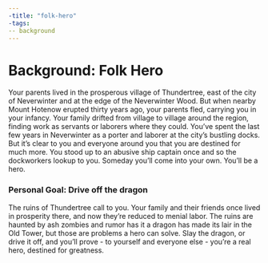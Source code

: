 ```yaml
---
-title: "folk-hero"
-tags:
-- background
---
```

# Background: Folk Hero
Your parents lived in the prosperous village of Thundertree, east of the city of Neverwinter and at the edge of the Neverwinter Wood. But when nearby Mount Hotenow erupted thirty years ago, your parents fled, carrying you in your infancy. Your family drifted from village to village around the region, finding work as servants or laborers where they could. You’ve spent the last few years in Neverwinter as a porter and laborer at the city’s bustling docks. But it’s clear to you and everyone around you that you are destined for much more. You stood up to an abusive ship captain once and so the dockworkers lookup to you. Someday you’ll come into your own. You’ll be a hero.

### Personal Goal: Drive off the dragon
The ruins of Thundertree call to you. Your family and their friends once lived in prosperity there, and now they’re reduced to menial labor. The ruins are haunted by ash zombies and rumor has it a dragon has made its lair in the Old Tower, but those are problems a hero can solve. Slay the dragon, or drive it off, and you’ll prove - to yourself and everyone else - you’re a real hero, destined for greatness.